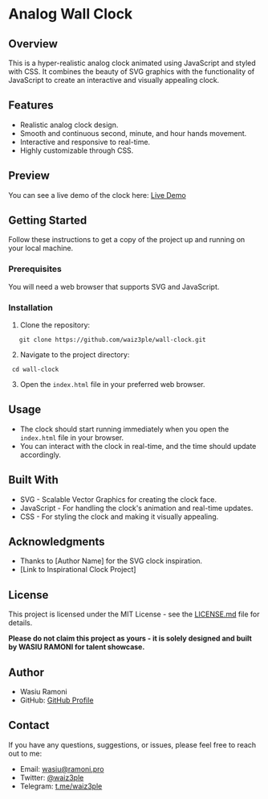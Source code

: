 # Analog Wall Clock

## Overview

This is a hyper-realistic analog clock animated using JavaScript and styled with CSS.
It combines the beauty of SVG graphics with the functionality of JavaScript to create
an interactive and visually appealing clock.

## Features

- Realistic analog clock design.
- Smooth and continuous second, minute, and hour hands movement.
- Interactive and responsive to real-time.
- Highly customizable through CSS.

## Preview

You can see a live demo of the clock here: [Live Demo](https://waiz3ple.github.io/wall-clock)

## Getting Started

Follow these instructions to get a copy of the project up and running on your local machine.

### Prerequisites

You will need a web browser that supports SVG and JavaScript.

### Installation

1. Clone the repository:

```
   git clone https://github.com/waiz3ple/wall-clock.git
```

2. Navigate to the project directory:

  ``` 
   cd wall-clock
 ```  

3. Open the `index.html` file in your preferred web browser.

## Usage

- The clock should start running immediately when you open the `index.html` file in your browser.
- You can interact with the clock in real-time, and the time should update accordingly.

## Built With

- SVG - Scalable Vector Graphics for creating the clock face.
- JavaScript - For handling the clock's animation and real-time updates.
- CSS - For styling the clock and making it visually appealing.

## Acknowledgments

- Thanks to [Author Name] for the SVG clock inspiration.
- [Link to Inspirational Clock Project]

## License

This project is licensed under the MIT License - see the [LICENSE.md](LICENSE.md) file for details.

**Please do not claim this project as yours - it is solely designed and built by WASIU RAMONI for talent showcase.**

## Author

- Wasiu Ramoni
- GitHub: [GitHub Profile](https://github.com/waiz3ple)

## Contact

If you have any questions, suggestions, or issues, please feel free to reach out to me:

- Email: wasiu@ramoni.pro
- Twitter: [@waiz3ple](https://twitter.com/waiz3ple)
- Telegram: [t.me/waiz3ple](https://t.me/waiz3ple)

